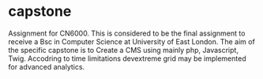 # capstone
Assignment for CN6000.
This is considered to be the final assignment to receive a Bsc in Computer Science at University of East London.
The aim of the specific capstone is to Create a CMS using mainly php, Javascript, Twig. Accodring to time limitations devextreme grid may be implemented for advanced analytics.
